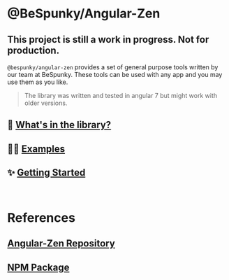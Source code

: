 # @BeSpunky/Angular-Zen

## This project is still a work in progress. **Not for production**.
`@bespunky/angular-zen` provides a set of general purpose tools written by our team at BeSpunky.
These tools can be used with any app and you may use them as you like.

> The library was written and tested in angular 7 but might work with older versions.


## 🎁 [What's in the library?](Modules)
## 👨‍🏫 [Examples](https://angular-zen-demo.firebaseapp.com)
## ✨ [Getting Started](Getting-Started)

<br/>

# References
## [Angular-Zen Repository](https://dev.azure.com/BeSpunky/BeSpunky%20Libraries/_git/angular-zen?path=%2F&version=GBmaster)
## [NPM Package](https://www.npmjs.com/package/@bespunky/angular-zen)